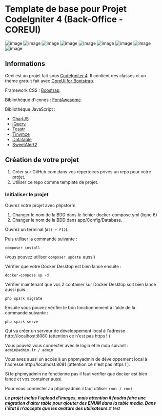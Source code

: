 # Template de base pour Projet CodeIgniter 4 (Back-Office - COREUI)

![image](https://img.shields.io/badge/PHP-777BB4?style=for-the-badge&logo=php&logoColor=white
)
![image](https://img.shields.io/badge/HTML5-E34F26?style=for-the-badge&logo=html5&logoColor=white)
![image](https://img.shields.io/badge/CSS3-1572B6?style=for-the-badge&logo=css3&logoColor=white
)
![image](https://img.shields.io/badge/Bootstrap-563D7C?style=for-the-badge&logo=bootstrap&logoColor=white)
![image](https://img.shields.io/badge/JavaScript-323330?style=for-the-badge&logo=javascript&logoColor=F7DF1E)
![image](https://img.shields.io/badge/jQuery-0769AD?style=for-the-badge&logo=jquery&logoColor=white) ![image](http://img.shields.io/badge/-PHPStorm-181717?style=for-the-badge&logo=phpstorm&logoColor=white)
![image](https://img.shields.io/badge/Codeigniter-EF4223?style=for-the-badge&logo=codeigniter&logoColor=white)
![image](https://img.shields.io/badge/Composer-885630?style=for-the-badge&logo=Composer&logoColor=white)

## Informations
Ceci est un projet fait sous [CodeIgniter 4](https://www.codeigniter.com/user_guide/index.html).
Il contient des classes et un thème gratuit fait avec [CoreUi for Bootstrap](https://coreui.io/bootstrap/).

Framework CSS : [Boostrap](https://getbootstrap.com/docs/5.3/getting-started/introduction/).

Bibliothèque d'icones : [FontAwesome](https://fontawesome.com/search?m=free&o=r).

Bibliothèque JavaScript :

* [ChartJS](https://www.chartjs.org/docs/latest/)
* [jQuery](https://api.jquery.com/)
* [Toastr](https://codeseven.github.io/toastr/)
* [Tinymce](https://www.tiny.cloud/docs/tinymce/latest/)
* [Datatable](https://datatables.net/manual/)
* [SweetAlert2](https://sweetalert2.github.io/#examples)


## Création de votre projet

1. Créer sur GitHub.com dans vos répertoires privés un repo pour votre projet.
2. Utiliser ce repo comme template de projet.

### Initialiser le projet

Ouvrez votre projet avec phpstorm.

1. Changer le nom de la BDD dans le fichier docker-compose.yml (ligne 6)
2. Changer le nom de la BDD dans app/Config/Database.

Ouvrez un terminal (`Alt + F12`).

Puis utiliser la commande suivante :
```
composer install
```
(vous pouvez utiliser ```composer update ```aussi)

Vérifier que votre Docker Desktop est bien lancé ensuite : 
```
docker-compose up -d
```
Vérifier maintenant que vos 2 container sur Docker Desktop soit bien lancé aussi puis :

```
php spark migrate
```
Ensuite vous pouvez vérifier le bon fonctionnement à l'aide de la commande suivante :
```
php spark serve
```
Qui va créer un serveur de développement local à l'adresse http://localhost:8080 (attention ce n'est pas
https ! )

Vous pouvez vous connecter avec le login et le mdp suivant : ```admin@admin.fr / admin```


Vous avez aussi un accés à un phpmyadmin  de développement local à l'adresse http://localhost:8081 (attention ce
n'est pas https ! ).

Si le phpmyadmin ne fonctionne pas il faut verifier que docker est bien lancé et vos container
aussi.

Pour vous connecter au phpmyadmin il faut utiliser ```root / root```

**_Le projet inclus l'upload d'images, mais attention il faudra faire une migration d'alter table pour ajouter des ENUM 
dans la table media. Dans l'état il n'accepte que les avatars des utilisateurs._**#   t e s t  
 